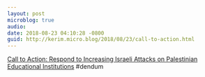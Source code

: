 ```yaml
---
layout: post
microblog: true
audio: 
date: 2018-08-23 04:10:28 -0800
guid: http://kerim.micro.blog/2018/08/23/call-to-action.html
---
```

[Call to Action: Respond to Increasing Israeli Attacks on Palestinian Educational Institutions](https://anthroboycott.wordpress.com/2018/08/18/call-to-action-respond-to-increasing-israeli-attacks-on-palestinian-educational-institutions/) #dendum
